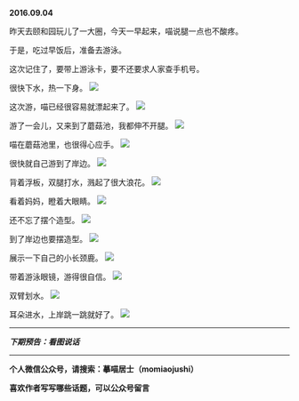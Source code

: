 **2016.09.04**

昨天去颐和园玩儿了一大圈，今天一早起来，喵说腿一点也不酸疼。

于是，吃过早饭后，准备去游泳。

这次记住了，要带上游泳卡，要不还要求人家查手机号。

很快下水，热一下身。
![](http://upload-images.jianshu.io/upload_images/51001-ab17e6089bde64aa.jpg?imageMogr2/auto-orient/strip%7CimageView2/2/w/1240)

这次游，喵已经很容易就漂起来了。
![](http://upload-images.jianshu.io/upload_images/51001-1f8732014bb839d0.jpg?imageMogr2/auto-orient/strip%7CimageView2/2/w/1240)

游了一会儿，又来到了蘑菇池，我都伸不开腿。
![](http://upload-images.jianshu.io/upload_images/51001-55cd55f742f7383d.jpg?imageMogr2/auto-orient/strip%7CimageView2/2/w/1240)

喵在蘑菇池里，也很得心应手。
![](http://upload-images.jianshu.io/upload_images/51001-a06a0e7b95e14184.jpg?imageMogr2/auto-orient/strip%7CimageView2/2/w/1240)

很快就自己游到了岸边。
![](http://upload-images.jianshu.io/upload_images/51001-bece27a2a70c8e72.jpg?imageMogr2/auto-orient/strip%7CimageView2/2/w/1240)

背着浮板，双腿打水，溅起了很大浪花。
![](http://upload-images.jianshu.io/upload_images/51001-132f1ce752d17ba0.jpg?imageMogr2/auto-orient/strip%7CimageView2/2/w/1240)

看着妈妈，瞪着大眼睛。
![](http://upload-images.jianshu.io/upload_images/51001-ec2b872343977f7e.jpg?imageMogr2/auto-orient/strip%7CimageView2/2/w/1240)

还不忘了摆个造型。
![](http://upload-images.jianshu.io/upload_images/51001-5e89a44d75db85d1.jpg?imageMogr2/auto-orient/strip%7CimageView2/2/w/1240)

到了岸边也要摆造型。
![](http://upload-images.jianshu.io/upload_images/51001-f89f12549f6f0a1f.jpg?imageMogr2/auto-orient/strip%7CimageView2/2/w/1240)

展示一下自己的小长颈鹿。
![](http://upload-images.jianshu.io/upload_images/51001-7305f7dee7a907cd.jpg?imageMogr2/auto-orient/strip%7CimageView2/2/w/1240)

带着游泳眼镜，游得很自信。
![](http://upload-images.jianshu.io/upload_images/51001-cedfe826af60b99a.jpg?imageMogr2/auto-orient/strip%7CimageView2/2/w/1240)

双臂划水。
![](http://upload-images.jianshu.io/upload_images/51001-6e7a372fbdcdc5d2.jpg?imageMogr2/auto-orient/strip%7CimageView2/2/w/1240)

耳朵进水，上岸跳一跳就好了。
![](http://upload-images.jianshu.io/upload_images/51001-a0d04c69aede0bbf.jpg?imageMogr2/auto-orient/strip%7CimageView2/2/w/1240)



***

***下期预告：看图说话***

***

**个人微信公众号，请搜索：摹喵居士（momiaojushi）**

**喜欢作者写写哪些话题，可以公众号留言**